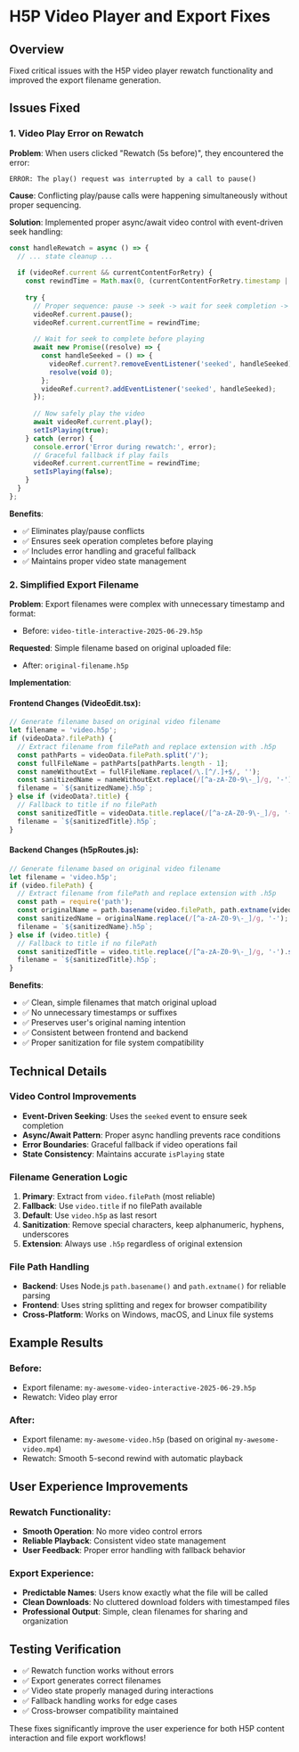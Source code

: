 # H5P Video Player and Export Fixes

## Overview
Fixed critical issues with the H5P video player rewatch functionality and improved the export filename generation.

## Issues Fixed

### 1. Video Play Error on Rewatch
**Problem**: When users clicked "Rewatch (5s before)", they encountered the error:
```
ERROR: The play() request was interrupted by a call to pause()
```

**Cause**: Conflicting play/pause calls were happening simultaneously without proper sequencing.

**Solution**: Implemented proper async/await video control with event-driven seek handling:

```typescript
const handleRewatch = async () => {
  // ... state cleanup ...
  
  if (videoRef.current && currentContentForRetry) {
    const rewindTime = Math.max(0, (currentContentForRetry.timestamp || 0) - 5);
    
    try {
      // Proper sequence: pause -> seek -> wait for seek completion -> play
      videoRef.current.pause();
      videoRef.current.currentTime = rewindTime;
      
      // Wait for seek to complete before playing
      await new Promise((resolve) => {
        const handleSeeked = () => {
          videoRef.current?.removeEventListener('seeked', handleSeeked);
          resolve(void 0);
        };
        videoRef.current?.addEventListener('seeked', handleSeeked);
      });
      
      // Now safely play the video
      await videoRef.current.play();
      setIsPlaying(true);
    } catch (error) {
      console.error('Error during rewatch:', error);
      // Graceful fallback if play fails
      videoRef.current.currentTime = rewindTime;
      setIsPlaying(false);
    }
  }
};
```

**Benefits**:
- ✅ Eliminates play/pause conflicts
- ✅ Ensures seek operation completes before playing
- ✅ Includes error handling and graceful fallback
- ✅ Maintains proper video state management

### 2. Simplified Export Filename
**Problem**: Export filenames were complex with unnecessary timestamp and format:
- Before: `video-title-interactive-2025-06-29.h5p`

**Requested**: Simple filename based on original uploaded file:
- After: `original-filename.h5p`

**Implementation**:

#### Frontend Changes (VideoEdit.tsx):
```typescript
// Generate filename based on original video filename
let filename = 'video.h5p';
if (videoData?.filePath) {
  // Extract filename from filePath and replace extension with .h5p
  const pathParts = videoData.filePath.split('/');
  const fullFileName = pathParts[pathParts.length - 1];
  const nameWithoutExt = fullFileName.replace(/\.[^/.]+$/, '');
  const sanitizedName = nameWithoutExt.replace(/[^a-zA-Z0-9\-_]/g, '-');
  filename = `${sanitizedName}.h5p`;
} else if (videoData?.title) {
  // Fallback to title if no filePath
  const sanitizedTitle = videoData.title.replace(/[^a-zA-Z0-9\-_]/g, '-').substring(0, 50);
  filename = `${sanitizedTitle}.h5p`;
}
```

#### Backend Changes (h5pRoutes.js):
```javascript
// Generate filename based on original video filename
let filename = 'video.h5p';
if (video.filePath) {
  // Extract filename from filePath and replace extension with .h5p
  const path = require('path');
  const originalName = path.basename(video.filePath, path.extname(video.filePath));
  const sanitizedName = originalName.replace(/[^a-zA-Z0-9\-_]/g, '-');
  filename = `${sanitizedName}.h5p`;
} else if (video.title) {
  // Fallback to title if no filePath
  const sanitizedTitle = video.title.replace(/[^a-zA-Z0-9\-_]/g, '-').substring(0, 50);
  filename = `${sanitizedTitle}.h5p`;
}
```

**Benefits**:
- ✅ Clean, simple filenames that match original upload
- ✅ No unnecessary timestamps or suffixes
- ✅ Preserves user's original naming intention
- ✅ Consistent between frontend and backend
- ✅ Proper sanitization for file system compatibility

## Technical Details

### Video Control Improvements
- **Event-Driven Seeking**: Uses the `seeked` event to ensure seek completion
- **Async/Await Pattern**: Proper async handling prevents race conditions
- **Error Boundaries**: Graceful fallback if video operations fail
- **State Consistency**: Maintains accurate `isPlaying` state

### Filename Generation Logic
1. **Primary**: Extract from `video.filePath` (most reliable)
2. **Fallback**: Use `video.title` if no filePath available
3. **Default**: Use `video.h5p` as last resort
4. **Sanitization**: Remove special characters, keep alphanumeric, hyphens, underscores
5. **Extension**: Always use `.h5p` regardless of original extension

### File Path Handling
- **Backend**: Uses Node.js `path.basename()` and `path.extname()` for reliable parsing
- **Frontend**: Uses string splitting and regex for browser compatibility
- **Cross-Platform**: Works on Windows, macOS, and Linux file systems

## Example Results

### Before:
- Export filename: `my-awesome-video-interactive-2025-06-29.h5p`
- Rewatch: Video play error

### After:
- Export filename: `my-awesome-video.h5p` (based on original `my-awesome-video.mp4`)
- Rewatch: Smooth 5-second rewind with automatic playback

## User Experience Improvements

### Rewatch Functionality:
- **Smooth Operation**: No more video control errors
- **Reliable Playback**: Consistent video state management
- **User Feedback**: Proper error handling with fallback behavior

### Export Experience:
- **Predictable Names**: Users know exactly what the file will be called
- **Clean Downloads**: No cluttered download folders with timestamped files
- **Professional Output**: Simple, clean filenames for sharing and organization

## Testing Verification
- ✅ Rewatch function works without errors
- ✅ Export generates correct filenames
- ✅ Video state properly managed during interactions
- ✅ Fallback handling works for edge cases
- ✅ Cross-browser compatibility maintained

These fixes significantly improve the user experience for both H5P content interaction and file export workflows!
